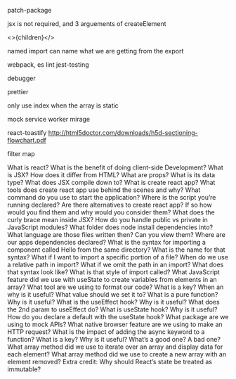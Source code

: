 patch-package

jsx is not required, and 3 arguements of createElement

<>{children}</>

named import can name what we are getting from the export


webpack, es lint
jest-testing

debugger

prettier

only use index when the array is static

mock service worker
mirage


react-toastify
http://html5doctor.com/downloads/h5d-sectioning-flowchart.pdf

filter map

What is react?
What is the benefit of doing client-side Development?
What is JSX? How does it differ from HTML?
What are props? What is its data type?
What does JSX compile down to?
What is create react app?
What tools does create react app use behind the scenes and why?
What command do you use to start the application?
Where is the script you’re running declared?
Are there alternatives to create react app? If so how would you find them and why would you consider them?
What does the curly brace mean inside JSX?
How do you handle public vs private in JavaScript modules?
What folder does node install dependencies into?
What language are those files written then? Can you view them?
Where are our apps dependencies declared?
What is the syntax for importing a component called Hello from the same directory?
What is the name for that syntax?
What if I want to import a specific portion of a file?
When do we use a relative path in import?
What if we omit the path in an import?
What does that syntax look like?
What is that style of import called?
What JavaScript feature did we use with useState to create variables from elements in an array?
What tool are we using to format our code?
What is a key? When an why is it useful? What value should we set it to?
What is a pure function? Why is it useful?
What is the useEffect hook? Why is it useful?
What does the 2nd param to useEffect do?
What is useState hook? Why is it useful?
How do you declare a default with the useState hook?
What package are we using to mock APIs?
What native browser feature are we using to make an HTTP request?
What is the impact of adding the async keyword to a function?
What is a key? Why is it useful? What’s a good one? A bad one?
What array method did we use to iterate over an array and display data for each element?
What array method did we use to create a new array with an element removed?
Extra credit: Why should React’s state be treated as immutable?




